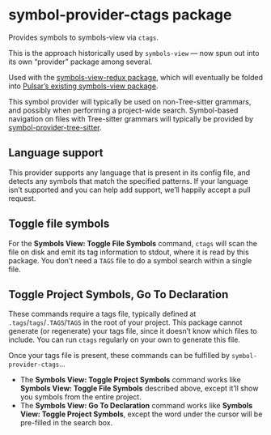 # symbol-provider-ctags package

Provides symbols to symbols-view via `ctags`.

This is the approach historically used by `symbols-view` — now spun out into its own “provider” package among several.

Used with the [symbols-view-redux package](https://web.pulsar-edit.dev/packages/symbols-view-redux), which will eventually be folded into [Pulsar’s existing symbols-view package](https://github.com/pulsar-edit/symbols-view).

This symbol provider will typically be used on non-Tree-sitter grammars, and possibly when performing a project-wide search. Symbol-based navigation on files with Tree-sitter grammars will typically be provided by [symbol-provider-tree-sitter](https://web.pulsar-edit.dev/packages/symbol-provider-tree-sitter).

## Language support

This provider supports any language that is present in its config file, and detects any symbols that match the specified patterns. If your language isn’t supported and you can help add support, we’ll happily accept a pull request.

## Toggle file symbols

For the **Symbols View: Toggle File Symbols** command, `ctags` will scan the file on disk and emit its tag information to stdout, where it is read by this package. You don’t need a `TAGS` file to do a symbol search within a single file.

## Toggle Project Symbols, Go To Declaration

These commands require a tags file, typically defined at `.tags`/`tags`/`.TAGS`/`TAGS` in the root of your project. This package cannot generate (or regenerate) your tags file, since it doesn’t know which files to include. You can run `ctags` regularly on your own to generate this file.

Once your tags file is present, these commands can be fulfilled by `symbol-provider-ctags`…

* The **Symbols View: Toggle Project Symbols** command works like **Symbols View: Toggle File Symbols** described above, except it’ll show you symbols from the entire project.
* The **Symbols View: Go To Declaration** command works like **Symbols View: Toggle Project Symbols**, except the word under the cursor will be pre-filled in the search box.

